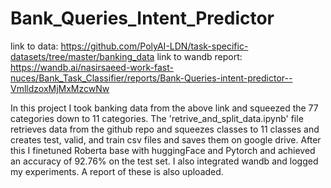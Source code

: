 # Bank_Queries_Intent_Predictor
link to data: https://github.com/PolyAI-LDN/task-specific-datasets/tree/master/banking_data
link to wandb report: https://wandb.ai/nasirsaeed-work-fast-nuces/Bank_Task_Classifier/reports/Bank-Queries-intent-predictor--VmlldzoxMjMxMzcwNw

In this project I took banking data from the above link and squeezed the 77 categories down to 11 categories. The 'retrive_and_split_data.ipynb' file retrieves data from the github repo and squeezes classes to 11 classes and creates test, valid, and train csv files and saves them on google drive. After this I finetuned Roberta base with huggingFace and Pytorch and achieved an accuracy of 92.76% on the test set. I also integrated wandb and logged my experiments. A report of these is also uploaded.
